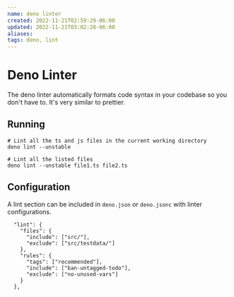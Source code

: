 ```yaml
---
name: deno linter
created: 2022-11-21T02:59:29-06:00
updated: 2022-11-21T03:02:28-06:00
aliases: 
tags: deno, lint
---
```

# Deno Linter

The deno linter automatically formats code syntax in your codebase so you don't have to.  It's very similar to prettier.

## Running

```shell
# Lint all the ts and js files in the current working directory
deno lint --unstable

# Lint all the listed files
deno lint --unstable file1.ts file2.ts
```

## Configuration

A lint section can be included in `deno.json` or `deno.jsonc` with linter configurations.

```jsonc
  "lint": {
    "files": {
      "include": ["src/"],
      "exclude": ["src/testdata/"]
    },
    "rules": {
      "tags": ["recommended"],
      "include": ["ban-untagged-todo"],
      "exclude": ["no-unused-vars"]
    }
  },

```

